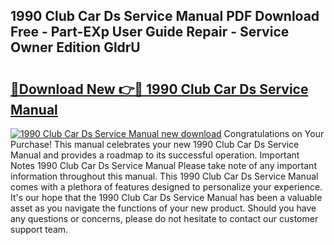 ## 1990 Club Car Ds Service Manual PDF Download Free - Part-EXp User Guide Repair - Service Owner Edition GldrU

# <h2><a href="http://bc34655.oget.top/?id=1990+Club+Car+Ds+Service+Manual">🔗Download New 👉🔴 1990 Club Car Ds Service Manual</a></h2>

[![1990 Club Car Ds Service Manual new download](https://i.imgur.com/5g1atiW.png)](http://bc34655.oget.top/?id=1990+Club+Car+Ds+Service+Manual)
Congratulations on Your Purchase! This manual celebrates your new 1990 Club Car Ds Service Manual and provides a roadmap to its successful operation. Important Notes 1990 Club Car Ds Service Manual Please take note of any important information throughout this manual. This 1990 Club Car Ds Service Manual comes with a plethora of features designed to personalize your experience. It's our hope that the 1990 Club Car Ds Service Manual has been a valuable asset as you navigate the functions of your new product. Should you have any questions or concerns, please do not hesitate to contact our customer support team.
